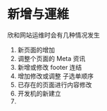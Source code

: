 # 新增与運維
欣和网站运维时会有几种情况发生
1. 新页面的增加
2. 调整个页面的 Meta 资讯
3. 新增或修改 footer 连结
4. 增加修改或调整 子选单顺序
5. 已存在的页面进行内容修改
6. 开发机的新建立
7. 